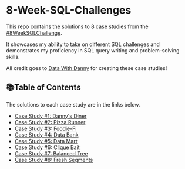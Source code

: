 # 8-Week-SQL-Challenges

This repo contains the solutions to 8 case studies from the [#8WeekSQLChallenge](https://8weeksqlchallenge.com/). 

It showcases my ability to take on different SQL challenges and demonstrates my proficiency in SQL query writing and problem-solving skills.

All credit goes to [Data With Danny](https://www.linkedin.com/company/datawithdanny/) for creating these case studies!

## 📚Table of Contents

The solutions to each case study are in the links below.

- [Case Study #1: Danny's Diner](Link)
- [Case Study #2: Pizza Runner](Link)
- [Case Study #3: Foodie-Fi](Link)
- [Case Study #4: Data Bank](Link)
- [Case Study #5: Data Mart](Link)
- [Case Study #6: Clique Bait](Link)
- [Case Study #7: Balanced Tree](Link)
- [Case Study #8: Fresh Segments](Link)
